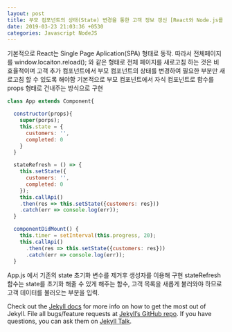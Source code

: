 ```yaml
---
layout: post
title: 부모 컴포넌트의 상태(State) 변경을 통한 고객 정보 갱신 [React와 Node.js를 활용한 고객 관리 시스템]
date: 2019-03-23 21:03:36 +0530
categories: Javascript NodeJS
---
```


기본적으로 React는 Single Page Aplication(SPA) 형태로 동작.
따라서 전체페이지를 window.locaiton.reload(); 와 같은 형태로 전체 페이지를 새로고침 하는 것은 비 효율적이며
고객 추가 컴포넌트에서 부모 컴포넌트의 상태를 변경하여 필요한 부분만 새로고침 할 수 있도록 해야함
기본적으로 부모 컴포넌트에서 자식 컴포넌트로 함수를 props 형태로 건내주는 방식으로 구현

```javascript
class App extends Component{

  constructor(props){
    super(porps);
    this.state = {
      customers: '',
      completed: 0
    }
  }

  stateRefresh = () => {
    this.setState({
      customers: '',
      completed: 0
    });
    this.callApi()
    .then(res => this.setState({customers: res}))
    .catch(err => console.log(err));
  }

  componentDidMount() {
    this.timer = setInterval(this.progress, 20);
    this.callApi()
      .then(res => this.setState({customers: res}))
      .catch(err => console.log(err));
  }
```

App.js 에서 기존의 state 초기화 변수를 제거후 생성자를 이용해 구현
stateRefresh 함수는 state를 초기화 해줄 수 있게 해주는 함수, 고객 목록을 새롭게 불러와야 하므로 고객 데이터를 불러오는 부분을 입력.

Check out the [Jekyll docs][jekyll-docs] for more info on how to get the most out of Jekyll. File all bugs/feature requests at [Jekyll’s GitHub repo][jekyll-gh]. If you have questions, you can ask them on [Jekyll Talk][jekyll-talk].

[jekyll-docs]: https://jekyllrb.com/docs/home
[jekyll-gh]: https://github.com/jekyll/jekyll
[jekyll-talk]: https://talk.jekyllrb.com/

